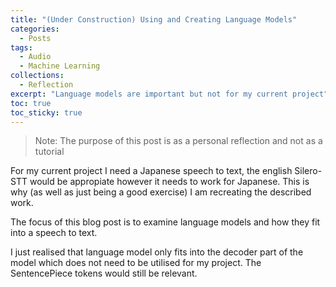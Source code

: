```yaml
---
title: "(Under Construction) Using and Creating Language Models"
categories:
  - Posts
tags:
  - Audio
  - Machine Learning
collections:
  - Reflection
excerpt: "Language models are important but not for my current project"
toc: true
toc_sticky: true
---
```

> Note: The purpose of this post is as a personal reflection and not as a tutorial

For my current project I need a Japanese speech to text, the english Silero-STT would be appropiate however it needs to work for Japanese.
This is why (as well as just being a good exercise) I am recreating the described work.

The focus of this blog post is to examine language models and how they fit into a speech to text.

I just realised that language model only fits into the decoder part of the model which does not need to be utilised for my project. The SentencePiece tokens would still be relevant.
